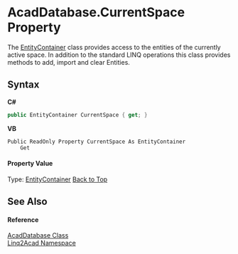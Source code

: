 # AcadDatabase.CurrentSpace Property 
 

The <a href="T_Linq2Acad_EntityContainer.md#EntityContainer-Class">EntityContainer</a> class provides access to the entities of the currently active space. In addition to the standard LINQ operations this class provides methods to add, import and clear Entities.

## Syntax

**C#**<br />
``` C#
public EntityContainer CurrentSpace { get; }
```

**VB**<br />
``` VB
Public ReadOnly Property CurrentSpace As EntityContainer
	Get
```


#### Property Value
Type: <a href="T_Linq2Acad_EntityContainer.md#EntityContainer-Class">EntityContainer</a>
<a href="#AcadDatabaseCurrentSpace-Property">Back to Top</a>

## See Also


#### Reference
<a href="T_Linq2Acad_AcadDatabase.md#AcadDatabase-Class">AcadDatabase Class</a><br /><a href="N_Linq2Acad.md#Linq2Acad-Namespace">Linq2Acad Namespace</a><br />
